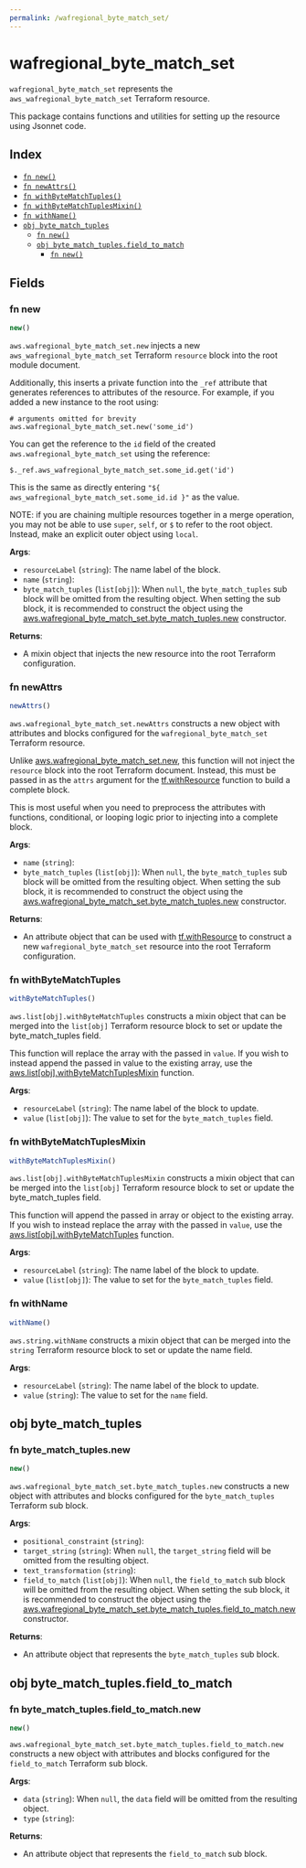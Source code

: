 ```yaml
---
permalink: /wafregional_byte_match_set/
---
```


# wafregional_byte_match_set

`wafregional_byte_match_set` represents the `aws_wafregional_byte_match_set` Terraform resource.



This package contains functions and utilities for setting up the resource using Jsonnet code.


## Index

* [`fn new()`](#fn-new)
* [`fn newAttrs()`](#fn-newattrs)
* [`fn withByteMatchTuples()`](#fn-withbytematchtuples)
* [`fn withByteMatchTuplesMixin()`](#fn-withbytematchtuplesmixin)
* [`fn withName()`](#fn-withname)
* [`obj byte_match_tuples`](#obj-byte_match_tuples)
  * [`fn new()`](#fn-byte_match_tuplesnew)
  * [`obj byte_match_tuples.field_to_match`](#obj-byte_match_tuplesfield_to_match)
    * [`fn new()`](#fn-byte_match_tuplesfield_to_matchnew)

## Fields

### fn new

```ts
new()
```


`aws.wafregional_byte_match_set.new` injects a new `aws_wafregional_byte_match_set` Terraform `resource`
block into the root module document.

Additionally, this inserts a private function into the `_ref` attribute that generates references to attributes of the
resource. For example, if you added a new instance to the root using:

    # arguments omitted for brevity
    aws.wafregional_byte_match_set.new('some_id')

You can get the reference to the `id` field of the created `aws.wafregional_byte_match_set` using the reference:

    $._ref.aws_wafregional_byte_match_set.some_id.get('id')

This is the same as directly entering `"${ aws_wafregional_byte_match_set.some_id.id }"` as the value.

NOTE: if you are chaining multiple resources together in a merge operation, you may not be able to use `super`, `self`,
or `$` to refer to the root object. Instead, make an explicit outer object using `local`.

**Args**:
  - `resourceLabel` (`string`): The name label of the block.
  - `name` (`string`): 
  - `byte_match_tuples` (`list[obj]`):  When `null`, the `byte_match_tuples` sub block will be omitted from the resulting object. When setting the sub block, it is recommended to construct the object using the [aws.wafregional_byte_match_set.byte_match_tuples.new](#fn-byte_match_tuplesnew) constructor.

**Returns**:
- A mixin object that injects the new resource into the root Terraform configuration.


### fn newAttrs

```ts
newAttrs()
```


`aws.wafregional_byte_match_set.newAttrs` constructs a new object with attributes and blocks configured for the `wafregional_byte_match_set`
Terraform resource.

Unlike [aws.wafregional_byte_match_set.new](#fn-new), this function will not inject the `resource`
block into the root Terraform document. Instead, this must be passed in as the `attrs` argument for the
[tf.withResource](https://github.com/tf-libsonnet/core/tree/main/docs#fn-withresource) function to build a complete block.

This is most useful when you need to preprocess the attributes with functions, conditional, or looping logic prior to
injecting into a complete block.

**Args**:
  - `name` (`string`): 
  - `byte_match_tuples` (`list[obj]`):  When `null`, the `byte_match_tuples` sub block will be omitted from the resulting object. When setting the sub block, it is recommended to construct the object using the [aws.wafregional_byte_match_set.byte_match_tuples.new](#fn-byte_match_tuplesnew) constructor.

**Returns**:
  - An attribute object that can be used with [tf.withResource](https://github.com/tf-libsonnet/core/tree/main/docs#fn-withresource) to construct a new `wafregional_byte_match_set` resource into the root Terraform configuration.


### fn withByteMatchTuples

```ts
withByteMatchTuples()
```

`aws.list[obj].withByteMatchTuples` constructs a mixin object that can be merged into the `list[obj]`
Terraform resource block to set or update the byte_match_tuples field.

This function will replace the array with the passed in `value`. If you wish to instead append the
passed in value to the existing array, use the [aws.list[obj].withByteMatchTuplesMixin](TODO) function.


**Args**:
  - `resourceLabel` (`string`): The name label of the block to update.
  - `value` (`list[obj]`): The value to set for the `byte_match_tuples` field.


### fn withByteMatchTuplesMixin

```ts
withByteMatchTuplesMixin()
```

`aws.list[obj].withByteMatchTuplesMixin` constructs a mixin object that can be merged into the `list[obj]`
Terraform resource block to set or update the byte_match_tuples field.

This function will append the passed in array or object to the existing array. If you wish
to instead replace the array with the passed in `value`, use the [aws.list[obj].withByteMatchTuples](TODO)
function.


**Args**:
  - `resourceLabel` (`string`): The name label of the block to update.
  - `value` (`list[obj]`): The value to set for the `byte_match_tuples` field.


### fn withName

```ts
withName()
```

`aws.string.withName` constructs a mixin object that can be merged into the `string`
Terraform resource block to set or update the name field.



**Args**:
  - `resourceLabel` (`string`): The name label of the block to update.
  - `value` (`string`): The value to set for the `name` field.


## obj byte_match_tuples



### fn byte_match_tuples.new

```ts
new()
```


`aws.wafregional_byte_match_set.byte_match_tuples.new` constructs a new object with attributes and blocks configured for the `byte_match_tuples`
Terraform sub block.



**Args**:
  - `positional_constraint` (`string`): 
  - `target_string` (`string`):  When `null`, the `target_string` field will be omitted from the resulting object.
  - `text_transformation` (`string`): 
  - `field_to_match` (`list[obj]`):  When `null`, the `field_to_match` sub block will be omitted from the resulting object. When setting the sub block, it is recommended to construct the object using the [aws.wafregional_byte_match_set.byte_match_tuples.field_to_match.new](#fn-field_to_matchnew) constructor.

**Returns**:
  - An attribute object that represents the `byte_match_tuples` sub block.


## obj byte_match_tuples.field_to_match



### fn byte_match_tuples.field_to_match.new

```ts
new()
```


`aws.wafregional_byte_match_set.byte_match_tuples.field_to_match.new` constructs a new object with attributes and blocks configured for the `field_to_match`
Terraform sub block.



**Args**:
  - `data` (`string`):  When `null`, the `data` field will be omitted from the resulting object.
  - `type` (`string`): 

**Returns**:
  - An attribute object that represents the `field_to_match` sub block.
